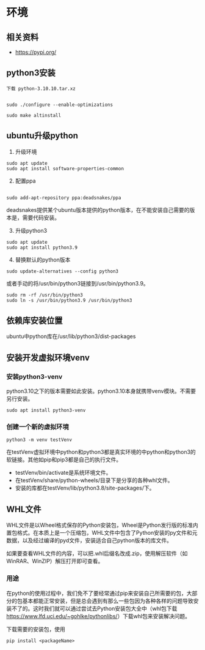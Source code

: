 # 环境

## 相关资料
+ <https://pypi.org/>

## python3安装
```
下载 python-3.10.10.tar.xz


sudo ./configure --enable-optimizations

sudo make altinstall
```

## ubuntu升级python

1. 升级环境
```
sudo apt update               
sudo apt install software-properties-common
```
2. 配置ppa
```

sudo add-apt-repository ppa:deadsnakes/ppa
```

deadsnakes提供某个ubuntu版本提供的python版本，在不能安装自己需要的版本是，需要代码安装。

3. 升级python3
```
sudo apt update
sudo apt install python3.9
```
4. 替换默认的python版本
```
sudo update-alternatives --config python3
```
或者手动的将/usr/bin/python3链接到/usr/bin/python3.9。 

```
sudo rm -rf /usr/bin/python3
sudo ln -s /usr/bin/python3.9 /usr/bin/python3
```
## 依赖库安装位置

ubuntu中python库在/usr/lib/python3/dist-packages

## 安装开发虚拟环境venv
### 安装python3-venv
python3.10之下的版本需要如此安装。python3.10本身就携带venv模块。不需要另行安装。
```
sudo apt install python3-venv
```

### 创建一个新的虚拟环境
```
python3 -m venv testVenv
```
在testVenv虚拟环境中python和python3都是真实环境的中python和python3的软链接。其他如pip和pip3都是自己的执行文件。

+ testVenv/bin/activate是系统环境文件。
+ 在testVenv/share/python-wheels/目录下是分享的各种whl文件。
+ 安装的库都在testVenv/lib/python3.8/site-packages/下。

## WHL文件
WHL文件是以Wheel格式保存的Python安装包，Wheel是Python发行版的标准内置包格式。在本质上是一个压缩包，WHL文件中包含了Python安装的py文件和元数据，以及经过编译的pyd文件，安装适合自己python版本的库文件。

如果要查看WHL文件的内容，可以把.whl后缀名改成.zip，使用解压软件（如WinRAR、WinZIP）解压打开即可查看。
### 用途
在python的使用过程中，我们免不了要经常通过pip来安装自己所需要的包，大部分的包基本都能正常安装，但是总会遇到有那么一些包因为各种各样的问题导致安装不了的。这时我们就可以通过尝试去Python安装包大全中（whl包下载<https://www.lfd.uci.edu/~gohlke/pythonlibs/>）下载whl包来安装解决问题。

下载需要的安装包，使用
```
pip install <packageName>
```